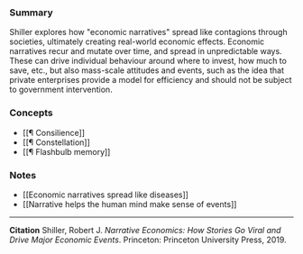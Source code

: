 ### Summary

Shiller explores how "economic narratives" spread like contagions through societies, ultimately creating real-world economic effects. Economic narratives recur and mutate over time, and spread in unpredictable ways. These can drive individual behaviour around where to invest, how much to save, etc., but also mass-scale attitudes and events, such as the idea that private enterprises provide a model for efficiency and should not be subject to government intervention.

### Concepts

-   [[¶ Consilience]]
-   [[¶ Constellation]]
-   [[¶ Flashbulb memory]]

### Notes

-   [[Economic narratives spread like diseases]]
-   [[Narrative helps the human mind make sense of events]]

---

**Citation**
Shiller, Robert J. _Narrative Economics: How Stories Go Viral and Drive Major Economic Events_. Princeton: Princeton University Press, 2019.